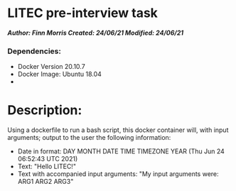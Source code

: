 
# LITEC pre-interview task
***Author: Finn Morris
Created: 24/06/21
Modified: 24/06/21***

### Dependencies: 
- Docker Version 20.10.7
- Docker Image: Ubuntu 18.04
- 

# Description:
Using a dockerfile to run a bash script, this docker container will, with input arguments; output to the user the following information:
 

 - Date in format: DAY MONTH DATE TIME TIMEZONE YEAR (Thu Jun 24 06:52:43 UTC 2021)
 - Text: "Hello LITEC!"
 - Text with accompanied input arguments: "My input arguments were: ARG1 ARG2 ARG3"
